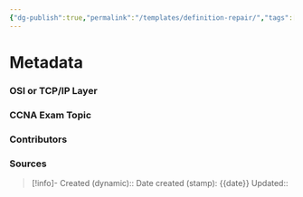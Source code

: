 ```yaml
---
{"dg-publish":true,"permalink":"/templates/definition-repair/","tags":["defs_ccna"]}
---
```


# Metadata
### OSI or TCP/IP Layer

### CCNA Exam Topic

### Contributors

### Sources



> [!info]- Created (dynamic):: 
> Date created (stamp): {{date}}
> Updated:: 


